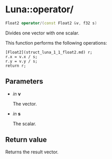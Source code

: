# Luna::operator/

```c++
Float2 operator/(const Float2 &v, f32 s)
```

Divides one vector with one scalar. 

This function performs the following operations: 
```
[Float2](struct_luna_1_1_float2.md) r;
r.x = v.x / s;
r.y = v.y / s;
return r;
```


## Parameters
* *in* **v**

    The vector. 

* *in* **s**

    The scalar. 

## Return value
Returns the result vector. 

